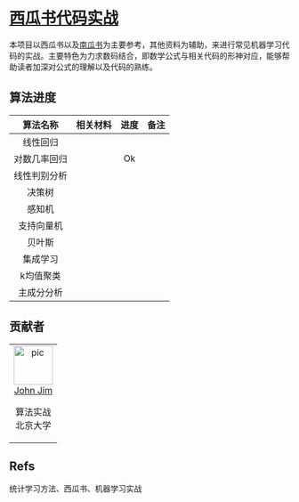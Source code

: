 # [西瓜书代码实战](https://github.com/datawhalechina/machine-learning-toy-code)

本项目以西瓜书以及[南瓜书](https://datawhalechina.github.io/pumpkin-book/#/)为主要参考，其他资料为辅助，来进行常见机器学习代码的实战。主要特色为力求数码结合，即数学公式与相关代码的形神对应，能够帮助读者加深对公式的理解以及代码的熟练。

## 算法进度

|   算法名称   | 相关材料 | 进度 | 备注 |
| :----------: | :------: | :--: | ---- |
|   线性回归   |          |      |      |
| 对数几率回归 |          |  Ok  |      |
| 线性判别分析 |          |      |      |
|    决策树    |          |      |      |
|    感知机    |          |      |      |
|  支持向量机  |          |      |      |
|    贝叶斯    |          |      |      |
|   集成学习   |          |      |      |
|  k均值聚类   |          |      |      |
|  主成分分析  |          |      |      |



## 贡献者

<table border="0">
  <tbody>
    <tr align="center" >
      <td>
         <a href="https://github.com/JohnJim0816"><img width="70" height="70" src="https://github.com/JohnJim0816.png?s=40" alt="pic"></a><br>
         <a href="https://github.com/JohnJim0816">John Jim</a>
         <p>算法实战<br> 北京大学</p>
      </td>
    </tr>
  </tbody>
</table>

## Refs


统计学习方法、西瓜书、机器学习实战
